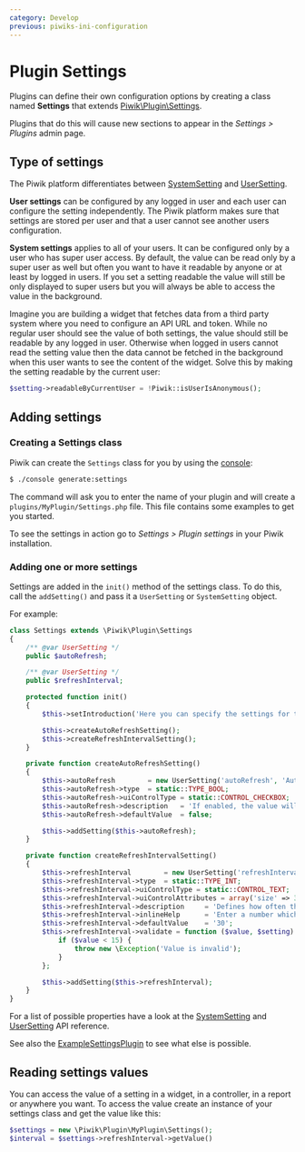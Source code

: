 ```yaml
---
category: Develop
previous: piwiks-ini-configuration
---
```

# Plugin Settings

Plugins can define their own configuration options by creating a class named **Settings** that extends [Piwik\Plugin\Settings](/api-reference/Piwik/Plugin/Settings).

Plugins that do this will cause new sections to appear in the *Settings > Plugins* admin page.

## Type of settings

The Piwik platform differentiates between [SystemSetting](/api-reference/Piwik/Settings/SystemSetting) and [UserSetting](/api-reference/Piwik/Settings/UserSetting).

**User settings** can be configured by any logged in user and each user can configure the setting independently. The Piwik platform makes sure that settings are stored per user and that a user cannot see another users configuration.

**System settings** applies to all of your users. It can be configured only by a user who has super user access. By default, the value can be read only by a super user as well but often you want to have it readable by anyone or at least by logged in users. If you set a setting readable the value will still be only displayed to super users but you will always be able to access the value in the background.

Imagine you are building a widget that fetches data from a third party system where you need to configure an API URL and token. While no regular user should see the value of both settings, the value should still be readable by any logged in user. Otherwise when logged in users cannot read the setting value then the data cannot be fetched in the background when this user wants to see the content of the widget. Solve this by making the setting readable by the current user:

```php
$setting->readableByCurrentUser = !Piwik::isUserIsAnonymous();
```

## Adding settings

### Creating a Settings class

Piwik can create the `Settings` class for you by using the [console](/guides/piwik-on-the-command-line):

```bash
$ ./console generate:settings
```

The command will ask you to enter the name of your plugin and will create a `plugins/MyPlugin/Settings.php` file. This file contains some examples to get you started.

To see the settings in action go to *Settings > Plugin settings* in your Piwik installation.

### Adding one or more settings

Settings are added in the `init()` method of the settings class. To do this, call the `addSetting()` and pass it a `UserSetting` or `SystemSetting` object.

For example:

```php
class Settings extends \Piwik\Plugin\Settings
{
    /** @var UserSetting */
    public $autoRefresh;

    /** @var UserSetting */
    public $refreshInterval;

    protected function init()
    {
        $this->setIntroduction('Here you can specify the settings for this plugin.');

        $this->createAutoRefreshSetting();
        $this->createRefreshIntervalSetting();
    }

    private function createAutoRefreshSetting()
    {
        $this->autoRefresh        = new UserSetting('autoRefresh', 'Auto refresh');
        $this->autoRefresh->type  = static::TYPE_BOOL;
        $this->autoRefresh->uiControlType = static::CONTROL_CHECKBOX;
        $this->autoRefresh->description   = 'If enabled, the value will be automatically refreshed depending on the specified interval';
        $this->autoRefresh->defaultValue  = false;

        $this->addSetting($this->autoRefresh);
    }

    private function createRefreshIntervalSetting()
    {
        $this->refreshInterval        = new UserSetting('refreshInterval', 'Refresh Interval');
        $this->refreshInterval->type  = static::TYPE_INT;
        $this->refreshInterval->uiControlType = static::CONTROL_TEXT;
        $this->refreshInterval->uiControlAttributes = array('size' => 3);
        $this->refreshInterval->description     = 'Defines how often the value should be updated';
        $this->refreshInterval->inlineHelp      = 'Enter a number which is >= 15';
        $this->refreshInterval->defaultValue    = '30';
        $this->refreshInterval->validate = function ($value, $setting) {
            if ($value < 15) {
                throw new \Exception('Value is invalid');
            }
        };

        $this->addSetting($this->refreshInterval);
    }
}
```

For a list of possible properties have a look at the [SystemSetting](/api-reference/Piwik/Settings/SystemSetting) and [UserSetting](/api-reference/Piwik/Settings/UserSetting) API reference.

See also the [ExampleSettingsPlugin](https://github.com/piwik/piwik/tree/master/plugins/ExampleSettingsPlugin) to see what else is possible.

## Reading settings values

You can access the value of a setting in a widget, in a controller, in a report or anywhere you want. To access the value create an instance of your settings class and get the value like this:

```php
$settings = new \Piwik\Plugin\MyPlugin\Settings();
$interval = $settings->refreshInterval->getValue()
```
